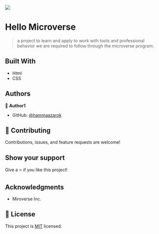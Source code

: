 ![](https://img.shields.io/badge/Microverse-blueviolet)

# Hello Microverse

>a project to learn and apply to work with tools and professional behavior we are required to follow through the microverse program.


## Built With

- Html
- CSS

## Authors

👤 **Author1**

- GitHub: [@hammaazarok](https://github.com/hammaazarok)



## 🤝 Contributing

Contributions, issues, and feature requests are welcome!


## Show your support

Give a ⭐️ if you like this project!

## Acknowledgments

- Miroverse Inc.

## 📝 License

This project is [MIT](./MIT.md) licensed.
